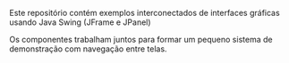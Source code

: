 Este repositório contém exemplos interconectados de interfaces gráficas usando Java Swing (JFrame e JPanel)


Os componentes trabalham juntos para formar um pequeno sistema de demonstração com navegação entre telas.
